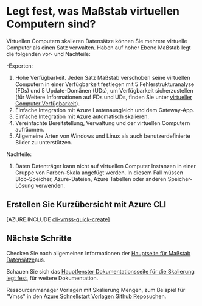 <properties
    pageTitle="Legt fest, was virtueller Computer skalieren sind? | Microsoft Azure"
    description="Informationen Sie zu virtuellen Computer Maßstab Sätze."
    keywords="Linux virtuellen Computern, legt Maßstab virtuellen Computern" 
    services="virtual-machines-linux"
    documentationCenter=""
    authors="gatneil"
    manager="madhana"
    editor="tysonn"
    tags="azure-resource-manager" />

<tags
    ms.service="virtual-machine-linux"
    ms.workload="infrastructure-services"
    ms.tgt_pltfrm="vm-linux"
    ms.devlang="na"
    ms.topic="article"
    ms.date="03/24/2016"
    ms.author="gatneil"/>

# <a name="what-are-virtual-machine-scale-sets"></a>Legt fest, was Maßstab virtuellen Computern sind?

Virtuellen Computern skalieren Datensätze können Sie mehrere virtuelle Computer als einen Satz verwalten. Haben auf hoher Ebene Maßstab legt die folgenden vor- und Nachteile:

-Experten:

1. Hohe Verfügbarkeit. Jeden Satz Maßstab verschoben seine virtuellen Computern in einer Verfügbarkeit festlegen mit 5 Fehlerstrukturanalyse (FDs) und 5 Update-Domänen (UDs), um Verfügbarkeit sicherzustellen (für Weitere Informationen auf FDs und UDs, finden Sie unter [virtueller Computer Verfügbarkeit](./virtual-machines-linux-manage-availability.md)). 
2. Einfache Integration mit Azure Lastenausgleich und dem Gateway-App.
3. Einfache Integration mit Azure automatisch skalieren.
4. Vereinfachte Bereitstellung, Verwaltung und der virtuellen Computern aufräumen.
5. Allgemeine Arten von Windows und Linux als auch benutzerdefinierte Bilder zu unterstützen.

Nachteile:

1. Daten Datenträger kann nicht auf virtuellen Computer Instanzen in einer Gruppe von Farben-Skala angefügt werden. In diesem Fall müssen Blob-Speicher, Azure-Dateien, Azure Tabellen oder anderen Speicher-Lösung verwenden.

## <a name="quick-create-using-azure-cli"></a>Erstellen Sie Kurzübersicht mit Azure CLI

[AZURE.INCLUDE [cli-vmss-quick-create](../../includes/virtual-machines-linux-cli-vmss-quick-create-include.md)]

## <a name="next-steps"></a>Nächste Schritte

Checken Sie nach allgemeinen Informationen der [Hauptseite für Maßstab Datensätze](https://azure.microsoft.com/services/virtual-machine-scale-sets/)aus.

Schauen Sie sich das [Hauptfenster Dokumentationsseite für die Skalierung legt fest](../virtual-machine-scale-sets/virtual-machine-scale-sets-overview.md), für weitere Dokumentation.

Ressourcenmanager Vorlagen mit Skalierung Mengen, zum Beispiel für "Vmss" in den [Azure Schnellstart Vorlagen Github Repo](https://github.com/Azure/azure-quickstart-templates)suchen.

